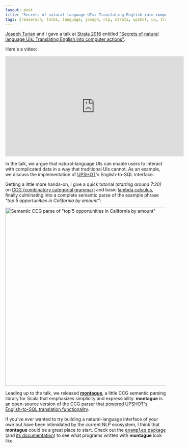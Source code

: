 ```yaml
---
layout: post
title: "Secrets of natural language UIs: Translating English into computer actions"
tags: [reaserach, talks, language, joseph, nlp, strata, upshot, ux, translation, english, sql, scala, lambda calculus]
---
```

[Joseph Turian](https://github.com/turian) and I gave a talk at [Strata 2016](http://conferences.oreilly.com/strata/hadoop-big-data-ca) entitled ["Secrets of natural language UIs: Translating English into computer actions"](http://conferences.oreilly.com/strata/hadoop-big-data-ca/public/schedule/detail/47360).

Here's a video:

<iframe width="560" height="315" src="https://www.youtube.com/embed/lnV2JnNBM1I" frameborder="0" allowfullscreen></iframe>

In the talk, we argue that natural-language UIs can enable users to interact with complicated data in a way that traditional UIs cannot. As an example, we discuss the implementation of [UPSHOT](http://venturebeat.com/2014/01/24/salesforce-prize-winner-upshot-teases-investors-with-voice-triggered-analytics/)'s English-to-SQL interface.

Getting a little more hands-on, I give a quick tutorial _(starting around 7:20)_ on [CCG (combinatory categorial grammar)](https://en.wikipedia.org/wiki/Combinatory_categorial_grammar) and basic [lambda calculus](https://en.wikipedia.org/wiki/Lambda_calculus), finally culminating into a complete semantic parse of the example phrase _"top 5 opportunities in California by amount"_:

<img class="figure" src="/blog/images/strata-2016-parse.jpg" alt="Semantic CCG parse of &quot;top 5 opportunities in California by amount&quot;" style="width: 560px;">

Leading up to the talk, we released **[montague](https://github.com/Workday/upshot-montague)**, a little CCG semantic parsing library for Scala that emphasizes simplicity and expressibility. **montague** is an open-source version of the CCG parser that [powered UPSHOT's English-to-SQL translation functionality](https://github.com/Workday/upshot-montague#background).

If you've ever wanted to try building a natural-language interface of your own but have been intimidated by the current NLP ecosystem, I think that **montague** could be a great place to start. Check out the [<tt>examples</tt> package](https://github.com/Workday/upshot-montague/tree/master/src/main/scala/com/workday/montague/example) (and [its documentation](https://github.com/Workday/upshot-montague#getting-started)) to see what programs written with **montague** look like.
